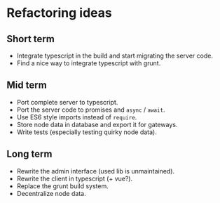 # Refactoring ideas

## Short term

* Integrate typescript in the build and start migrating the server code.
* Find a nice way to integrate typescript with grunt.

## Mid term

* Port complete server to typescript.
* Port the server code to promises and `async` / `await`.
* Use ES6 style imports instead of `require`.
* Store node data in database and export it for gateways.
* Write tests (especially testing quirky node data).

## Long term

* Rewrite the admin interface (used lib is unmaintained).
* Rewrite the client in typescript (+ vue?).
* Replace the grunt build system.
* Decentralize node data.
